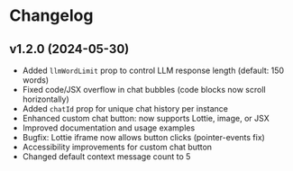 # Changelog

## v1.2.0 (2024-05-30)
- Added `llmWordLimit` prop to control LLM response length (default: 150 words)
- Fixed code/JSX overflow in chat bubbles (code blocks now scroll horizontally)
- Added `chatId` prop for unique chat history per instance
- Enhanced custom chat button: now supports Lottie, image, or JSX
- Improved documentation and usage examples
- Bugfix: Lottie iframe now allows button clicks (pointer-events fix)
- Accessibility improvements for custom chat button
- Changed default context message count to 5 